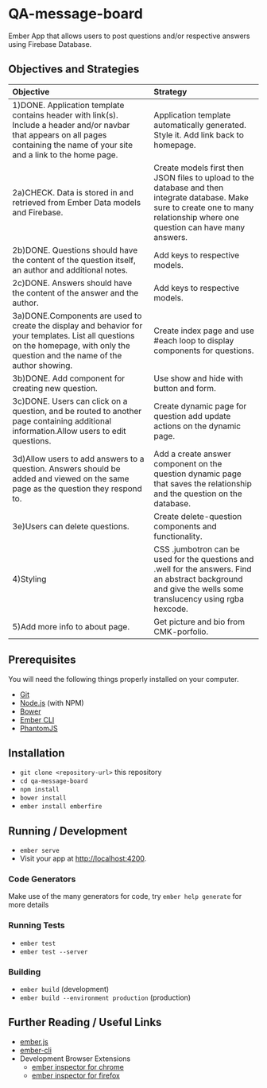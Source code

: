 # QA-message-board

Ember App that allows users to post questions and/or respective answers using Firebase Database.

## Objectives and Strategies


|Objective |Strategy |
|:---------|:--------|
|1)DONE. Application template contains header with link(s). Include a header and/or navbar that appears on all pages containing the name of your site and a link to the home page.|Application template automatically generated. Style it. Add link back to homepage.|
|2a)CHECK. Data is stored in and retrieved from Ember Data models and Firebase.|Create models first then JSON files to upload to the database and then integrate database. Make sure to create one to many relationship where one question can have many answers.|
|2b)DONE. Questions should have the content of the question itself, an author and additional notes.|Add keys to respective models.|
|2c)DONE. Answers should have the content of the answer and the author.|Add keys to respective models.|
|3a)DONE.Components are used to create the display and behavior for your templates. List all questions on the homepage, with only the question and the name of the author showing.|Create index page and use #each loop to display components for questions.|
|3b)DONE. Add component for creating new question.|Use show and hide with button and form.|
|3c)DONE. Users can click on a question, and be routed to another page containing additional information.Allow users to edit questions.|Create dynamic page for question add update actions on the dynamic page.|
|3d)Allow users to add answers to a question. Answers should be added and viewed on the same page as the question they respond to.|Add a create answer component on the question dynamic page that saves the relationship and the question on the database.|
|3e)Users can delete questions. | Create delete-question components and functionality.|
|4)Styling | CSS .jumbotron can be used for the questions and .well for the answers. Find an abstract background and give the wells some translucency using rgba hexcode.|
|5)Add more info to about page.| Get picture and bio from CMK-porfolio.|

## Prerequisites

You will need the following things properly installed on your computer.

* [Git](https://git-scm.com/)
* [Node.js](https://nodejs.org/) (with NPM)
* [Bower](https://bower.io/)
* [Ember CLI](https://ember-cli.com/)
* [PhantomJS](http://phantomjs.org/)

## Installation

* `git clone <repository-url>` this repository
* `cd qa-message-board`
* `npm install`
* `bower install`
* `ember install emberfire`

## Running / Development

* `ember serve`
* Visit your app at [http://localhost:4200](http://localhost:4200).

### Code Generators

Make use of the many generators for code, try `ember help generate` for more details

### Running Tests

* `ember test`
* `ember test --server`

### Building

* `ember build` (development)
* `ember build --environment production` (production)


## Further Reading / Useful Links

* [ember.js](http://emberjs.com/)
* [ember-cli](https://ember-cli.com/)
* Development Browser Extensions
  * [ember inspector for chrome](https://chrome.google.com/webstore/detail/ember-inspector/bmdblncegkenkacieihfhpjfppoconhi)
  * [ember inspector for firefox](https://addons.mozilla.org/en-US/firefox/addon/ember-inspector/)
